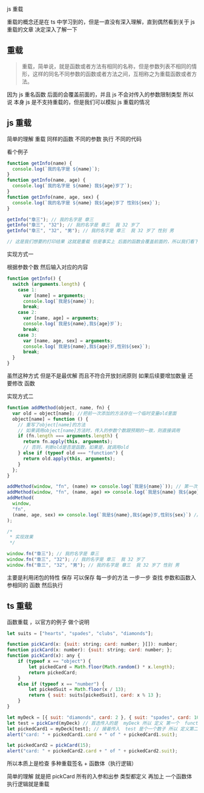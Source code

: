 js 重载

重载的概念还是在 ts 中学习到的，但是一直没有深入理解，直到偶然看到关于 js 重载的文章 决定深入了解一下

## 重载

> 重载，简单说，就是函数或者方法有相同的名称，但是参数列表不相同的情形，这样的同名不同参数的函数或者方法之间，互相称之为重载函数或者方法。

因为 js 重名函数 后面的会覆盖前面的，并且 js 不会对传入的参数限制类型 所以说 本身 js 是不支持重载的，但是我们可以模拟 js 重载的情况

## js 重载

简单的理解 重载 同样的函数 不同的参数 执行 不同的代码

看个例子

```js
function getInfo(name) {
  console.log(`我的名字是 ${name}`);
}
function getInfo(name, age) {
  console.log(`我的名字是 ${name} 我${age}岁了`);
}
function getInfo(name, age, sex) {
  console.log(`我的名字是 ${name} 我${age}岁了 性别${sex}`);
}

getInfo("章三"); // 我的名字是 章三
getInfo("章三", "32"); // 我的名字是 章三  我 32 岁了
getInfo("章三", "32", "男"); // 我的名字是 章三  我 32 岁了 性别 男

// 这是我们想要的打印结果 这就是重载 但是事实上 后面的函数会覆盖前面的，所以我们看下 怎么能实现这种
```

实现方式一

根据参数个数 然后输入对应的内容

```js
function getInfo() {
  switch (arguments.length) {
    case 1:
      var [name] = arguments;
      console.log(`我是${name}`);
      break;
    case 2:
      var [name, age] = arguments;
      console.log(`我是${name},我${age}岁`);
      break;
    case 3:
      var [name, age, sex] = arguments;
      console.log(`我是${name},我${age}岁,性别${sex}`);
      break;
  }
}
```

虽然这种方式 但是不是最优解 而且不符合开放封闭原则 如果后续要增加数量 还要修改 函数

实现方式二

```js
function addMethod(object, name, fn) {
  var old = object[name]; //把前一次添加的方法存在一个临时变量old里面
  object[name] = function () {
    // 重写了object[name]的方法
    // 如果调用object[name]方法时，传入的参数个数跟预期的一致，则直接调用
    if (fn.length === arguments.length) {
      return fn.apply(this, arguments);
      // 否则，判断old是否是函数，如果是，就调用old
    } else if (typeof old === "function") {
      return old.apply(this, arguments);
    }
  };
}

addMethod(window, "fn", (name) => console.log(`我是${name}`)); // 第一次添加时 重写 window.fn 方法
addMethod(window, "fn", (name, age) => console.log(`我是${name} 我${age}岁`)); // 第二次添加时 重写 window.fn 方法 并且 old 为第一次 window.fn 参数时一个
addMethod(
  window,
  "fn",
  (name, age, sex) => console.log(`我是${name},我${age}岁,性别${sex}`) // 第三次添加 window.fn old 为第二次的 window.fn
);

/*
 * 实现效果
 */

window.fn("章三"); // 我的名字是 章三
window.fn("章三", "32"); // 我的名字是 章三  我 32 岁了
window.fn("章三", "32", "男"); // 我的名字是 章三  我 32 岁了 性别 男
```

主要是利用闭包的特性 保存 可以保存 每一步的方法 一步一步 查找 参数和函数入参相同的 函数 然后执行

## ts 重载

函数重载 ，以官方的例子 做个说明

```js
let suits = ["hearts", "spades", "clubs", "diamonds"];

function pickCard(x: {suit: string; card: number; }[]): number;
function pickCard(x: number): {suit: string; card: number; };
function pickCard(x): any {
    if (typeof x == "object") {
        let pickedCard = Math.floor(Math.random() * x.length);
        return pickedCard;
    }
    else if (typeof x == "number") {
        let pickedSuit = Math.floor(x / 13);
        return { suit: suits[pickedSuit], card: x % 13 };
    }
}

let myDeck = [{ suit: "diamonds", card: 2 }, { suit: "spades", card: 10 }, { suit: "hearts", card: 4 }];
let test = pickCard(myDeck) // 首选传入的是  myDeck 所以 定义 第一个  function pickCard(x: {suit: string; card: number; }[]): number;
let pickedCard1 = myDeck[test]; // 接着传入  test 是个一个数子 所以 定义第二个  function pickCard(x: number): {suit: string; card: number; };
alert("card: " + pickedCard1.card + " of " + pickedCard1.suit);

let pickedCard2 = pickCard(15);
alert("card: " + pickedCard2.card + " of " + pickedCard2.suit);
```

所以本质上是检查 多种重载签名 + 函数体（执行逻辑）

简单的理解 就是把 pickCard 所有的入参和出参 类型都定义 再加上 一个函数体 执行逻辑就是重载
